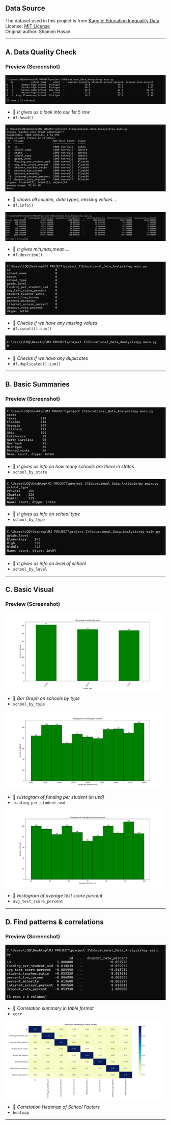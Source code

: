 ## Data Source

The dataset used in this project is from [Kaggle: Education Inequality Data](https://www.kaggle.com/datasets/shamimhasan8/education-inequality-data)  
License: [MIT License](https://opensource.org/licenses/MIT)  
Original author: Shamim Hasan

---
## A. Data Quality Check
### Preview (Screenshot)
![Data Head](images/head.png)
- 🔼 *It gives us a look into our 1st 5 row*
- `df.head()`

![Data info](images/info.png)
- 🔼 *shows all column, data types, missing values....*
- `df.info()`

![Describe](images/describe.png)
- 🔼 *It gives min,max,mean....*
- `df.describe()`

![Checking Missing values](images/missingvalue.png)
- 🔼 *Checks if we have any missing values*
- `df.isnull().sum()`

![Checking duplicate values](images/duplicate.png)
- 🔼 *Checks if we have any duplicates*
- `df.duplicated().sum()`
---

## B. Basic Summaries
### Preview (Screenshot)

![School by state](images/school_by_state.png)
- 🔼 *It gives us info on how many schools are there in states*
- `school_by_state`

![School by type](images/school_by_type.png)
- 🔼 *It gives us info on school type*
- `school_by_type`

![School by level](images/school_by_level.png)
- 🔼 *It gives us info on level of school*
- `school_by_level`
---

## C. Basic Visual
### Preview (Screenshot)
![Bar graph of schools by type](images/school_by_type_plot.png)
- 🔼 *Bar Graph on schools by type*
- `school_by_type`

![Histogram of funding_per_student_usd](images/funding_per_student_usd_plot.png)
- 🔼 *Histogram of funding per student (in usd)*
- `funding_per_student_usd`

![Histogram of avg_test_score_percent](images/avg_test_score_percent_plot.png)
- 🔼 *Histogram of average test score percent*
- `avg_test_score_percent`
---

## D. Find patterns & correlations
### Preview (Screenshot)
![Correlation Summary](images/corr.png)
- 🔼 *Correlation summary in table format*
- `corr`

![Heatmap](images/heatmap.png)
- 🔼 *Correlation Heatmap of School Factors*
- `heatmap`
---